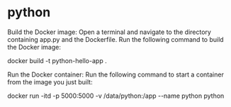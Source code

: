 # python

Build the Docker image: Open a terminal and navigate to the directory containing app.py and the Dockerfile. Run the following command to build the Docker image:

docker build -t python-hello-app .

Run the Docker container: Run the following command to start a container from the image you just built:

docker run -itd -p 5000:5000 -v /data/python:/app --name python python

